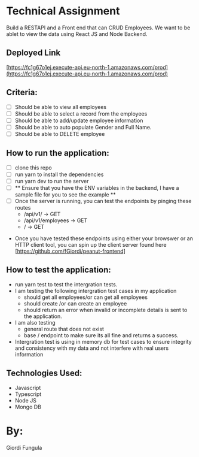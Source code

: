 # Technical Assignment

Build a RESTAPI and a Front end that can CRUD Employees.
We want to be ablet to view the data using React JS and Node Backend.

## Deployed Link
[https://fc1g67o1ej.execute-api.eu-north-1.amazonaws.com/prod](https://fc1g67o1ej.execute-api.eu-north-1.amazonaws.com/prod)

## Criteria:

- [ ] Should be able to view all employees
- [ ] Should be able to select a record from the employees
- [ ] Should be able to add/update employee information
- [ ] Should be able to auto populate Gender and Full Name.
- [ ] Should be able to DELETE employee

## How to run the application:
- [ ] clone this repo
- [ ] run yarn to install the dependencies
- [ ] run yarn dev to run the server
- [ ] ** Ensure that you have the ENV variables in the backend, I have a sample file for you to see the example **
- [ ] Once the server is running, you can test the endpoints by pinging these routes
  - /api/v1/ -> GET
  - /api/v1/employees -> GET
  - / -> GET
- Once you have tested these endpoints using either your browswer or an HTTP client tool, you can spin up the client server found here [https://github.com/fGiordi/peanut-frontend]


## How to test the application:

- run yarn test to test the intergration tests.
- I am testing the following intergration test cases in my application
  - should get all employees/or can get all employees
  - should create /or can create an employee
  - should return an error when invalid or incomplete details is sent to the application.
- I am also testing
  - general route that does not exist
  - base / endpoint to make sure its all fine and returns a success.
- Intergration test is using in memory db for test cases to ensure integrity and consistency with my data and not interfere with real users information
  

## Technologies Used:

- Javascript
- Typescript
- Node JS
- Mongo DB

# By:

Giordi Fungula
